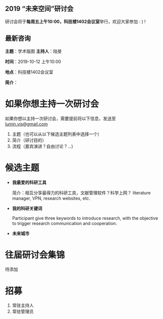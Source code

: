 ## 2019 “未来空间”研讨会

研讨会将于**每周五上午10:00，科技楼1402会议室**举行，欢迎大家参加 : ) !

## 最新咨询

**主题**：学术版图 **主持人**：陆旻

**时间**：2019-10-12 上午10:00

**地点**：科技楼1402会议室

**简介**：


# 如果你想主持一次研讨会

如果你想以主持一次研讨会，需要提前将以下信息，发送至 lumin.vis@gmail.com 
1. 主题（也可以从以下候选主题列表中选择一个）
2. 简介（研讨目的）
3. 流程（嘉宾演讲？自由讨论？...)

# 候选主题

- **我最爱的科研工具**

  简介：相互分享最得力的科研工具，文献管理软件？科学上网？ literature manager, VPN, research websites, etc.
  
- **我的科研关键词**

  Participant give three keywords to introduce research, with the objective to trigger research communication and cooperation.
  
- **未来城市**

# 往届研讨会集锦

待添加

# 招募

1. 常驻主持人
2. 常驻管理员


